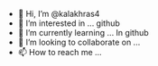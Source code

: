 - 👋 Hi, I’m @kalakhras4
- 👀 I’m interested in ... github
- 🌱 I’m currently learning ... In github
- 💞️ I’m looking to collaborate on ...
- 📫 How to reach me ...

<!---
kalakhras4/kalakhras4 is a ✨ special ✨ repository because its `README.md` (this file) appears on your GitHub profile.
You can click the Preview link to take a look at your changes.
--->

